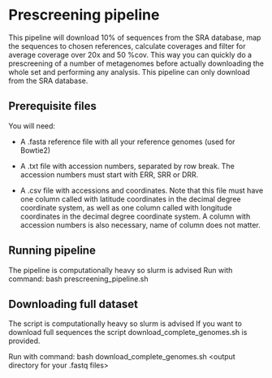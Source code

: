 # Prescreening pipeline
This pipeline will download 10% of sequences from the SRA database, map the sequences to chosen references, calculate coverages 
and filter for average coverage over 20x and 50 %cov. This way you can quickly do a prescreening of a number of metagenomes before actually
downloading the whole set and performing any analysis. This pipeline can only download from the SRA database. 

## Prerequisite files
You will need:
* A .fasta reference file with all your reference genomes (used for Bowtie2)

* A .txt file with accession numbers, separated by row break. The accession numbers must start with ERR, SRR or DRR.

* A .csv file with accessions and coordinates. Note that this file must have one column called <Latitude> with latitude coordinates in
  the decimal degree coordinate system, as well as one column called <Longitude> with longitude coordinates in the decimal degree coordinate 
  system. A column with accession numbers is also necessary, name of column does not matter.

## Running pipeline
The pipeline is computationally heavy so slurm is advised
Run with command:
bash prescreening_pipeline.sh <fasta file with  references for mapping> <txt file with accessions> <csv file with accessions and coordinates>

## Downloading full dataset
The script is computationally heavy so slurm is advised
If you want to download full sequences the script download_complete_genomes.sh is provided.

Run with command:
bash download_complete_genomes.sh <output directory for your .fastq files>
  


